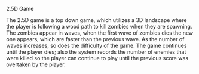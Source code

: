 2.5D Game 

The 2.5D game is a top down game, which utilizes a 3D landscape where the player is following a wood path to kill zombies when they are spawning. The zombies appear in waves, when the first wave of zombies dies the new one appears, which are faster than the previous wave. As the number of waves increases, so does the difficulty of the game. The game continues until the player dies; also the system records the number of enemies that were killed so the player can continue to play until the previous score was overtaken by the player.

